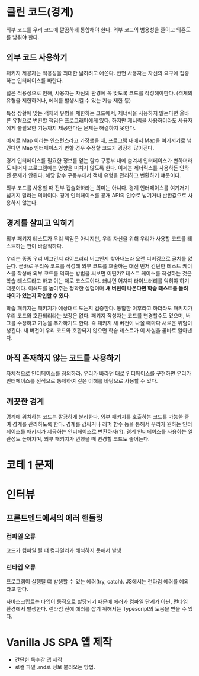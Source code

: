 # 클린 코드(경계)

외부 코드를 우리 코드에 깔끔하게 통합해야 한다. 외부 코드의 범용성을 줄이고 의존도를 낮춰야 한다.

## 외부 코드 사용하기

패키지 제공자는 적용성을 최대한 넓히려고 애쓴다. 반면 사용자는 자신의 요구에 집중하는 인터페이스를 바란다.

넓은 적용성으로 인해, 사용자는 자신의 환경에 꼭 맞도록 코드를 작성해야한다. (객체의 유형을 제한하거나, 에러를 발생시킬 수 있는 기능 제한 등)

특정 상황에 맞는 객체의 유형을 제한하는 코드에서, 제너릭을 사용하지 않는다면 올바른 유형으로 변환할 책임은 프로그래머에게 있다.
하지만 제너릭을 사용하더라도 사용자에게 불필요한 기능까지 제공한다는 문제는 해결하지 못한다.

예시로 Map 이라는 인스턴스라고 가정했을 때, 프로그램 내에서 Map을 여기저기로 넘긴다면 Map 인터페이스가 변할 경우 수정할 코드가 굉장히 많아진다.

경계 인터페이스를 필요한 정보를 얻는 함수 구동부 내에 숨겨서 인터페이스가 변하더라도 나머지 프로그램에는 영향을 미치지 않도록 한다. 이제는 제너릭스를 사용하든 안하던 문제가 안된다. 해당 함수 구동부에서 객체 유형을 관리하고 변환하기 떄문이다.

외부 코드를 사용할 때 전부 캡슐화하라는 의미는 아니다. 경계 인터페이스를 여기저기 넘기지 말라는 의미이다. 경계 인터페이스를 공개 API의 인수로 넘기거나 반환값으로 사용하지 않는다.

## 경계를 살피고 익히기

외부 패키지 테스트가 우리 책임은 아니지만, 우리 자신을 위해 우리가 사용할 코드를 테스트하는 편이 바람직하다.

우리는 종종 우리 버그인지 라이브러리 버그인지 찾아내느라 오랜 디버깅으로 골치를 앓는다. 곧바로 우리쪽 코드를 작성해 외부 코드를 호출하는 대신 먼저 간단한 테스트 케이스를 작성해 외부 코드를 익히는 방법을 써보면 어떤가? 테스트 케이스를 작성하는 것은 학습 테스트라고 하고 이는 제로 코스트이다. 왜냐면 어차피 라이브러리를 익혀야 하기 떄문이다. 이해도를 높여주는 정확한 실험이며 **새 버전이 나온다면 학습 테스트를 돌려 차이가 있는지 확인할 수 있다.**

학습 패키지는 패키지가 예상대로 도는지 검증한다. 통합한 이후라고 하더라도 패키지가 우리 코드와 호환되리라는 보장은 없다. 패키지 작성자는 코드를 변경할수도 있으며, 버그를 수정하고 기능을 추가하기도 한다. 즉 패키지 새 버전이 나올 때마다 새로운 위험이 생긴다. 새 버전이 우리 코드와 호환되지 않으면 학습 테스트가 이 사실을 곧바로 알아낸다.

## 아직 존재하지 않는 코드를 사용하기

자체적으로 인터페이스를 정의하라. 우리가 바라던 대로 인터페이스를 구현하면 우리가 인터페이스를 전적으로 통제하여 깊은 이해를 바탕으로 사용할 수 있다.

## 깨끗한 경계

경계에 위치하는 코드는 깔끔하게 분리한다. 외부 패키지를 호출하는 코드를 가능한 줄여 경계를 관리하도록 한다. 경계를 감싸거나 래퍼 함수 등을 통해서 우리가 원하는 인터페이스를 패키지가 제공하는 인터페이스로 변환하자(?). 경계 인터페이스를 사용하는 일관성도 높아지며, 외부 패키지가 변했을 때 변경할 코드도 줄어든다.

# 코테 1 문제

# 인터뷰

## 프론트엔드에서의 에러 핸들링

### 컴파일 오류

코드가 컴파일 될 떄 컴파일러가 해석하지 못해서 발생

### 런타임 오류

프로그램이 실행될 떄 발생할 수 있는 에러(try, catch). JS에서는 런타임 에러를 예외라고 한다.

자바스크립트는 타입이 동적으로 할당되기 때문에 에러가 컴파일 단계가 아닌, 런타임 환경에서 발생한다. 런타임 전에 에러를 잡기 위해서는 Typescript의 도움을 받을 수 있다.

# Vanilla JS SPA 앱 제작

- 간단한 독후감 앱 제작
- 로컬 파일 .md로 정보 불러오는 방법.

